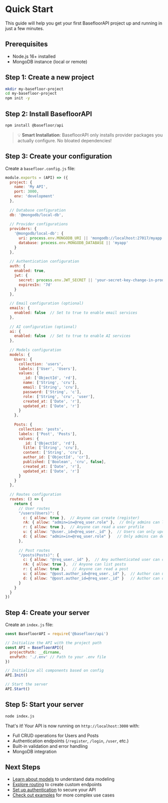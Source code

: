 # Quick Start

This guide will help you get your first BasefloorAPI project up and running in just a few minutes.

## Prerequisites

- Node.js 16+ installed
- MongoDB instance (local or remote)

## Step 1: Create a new project

```bash
mkdir my-basefloor-project
cd my-basefloor-project
npm init -y
```

## Step 2: Install BasefloorAPI

```bash
npm install @basefloor/api
```

> 💡 **Smart Installation**: BasefloorAPI only installs provider packages you actually configure. No bloated dependencies!

## Step 3: Create your configuration

Create a `basefloor.config.js` file:

```javascript
module.exports = (API) => ({
  project: {
    name: 'My API',
    port: 3000,
    env: 'development'
  },
  
  // Database configuration
  db: '@mongodb/local-db',
  
  // Provider configurations
  providers: {
    '@mongodb/local-db': {
      uri: process.env.MONGODB_URI || 'mongodb://localhost:27017/myapp',
      database: process.env.MONGODB_DATABASE || 'myapp'
    }
  },
  
  // Authentication configuration
  auth: {
    enabled: true,
    jwt: {
      secret: process.env.JWT_SECRET || 'your-secret-key-change-in-production',
      expiresIn: '7d'
    }
  },
  
  // Email configuration (optional)
  emails: {
    enabled: false  // Set to true to enable email services
  },
  
  // AI configuration (optional)
  ai: {
    enabled: false  // Set to true to enable AI services
  },
  
  // Models configuration
  models: {
    Users: {
      collection: 'users',
      labels: ['User', 'Users'],
      values: {
        _id: ['ObjectId', 'rd'],
        name: ['String', 'cru'],
        email: ['String', 'cru'],
        password: ['String', 'c'],
        role: ['String', 'cru', 'user'],
        created_at: ['Date', 'r'],
        updated_at: ['Date', 'r']
      }
    },
    
    Posts: {
      collection: 'posts',
      labels: ['Post', 'Posts'],
      values: {
        _id: ['ObjectId', 'rd'],
        title: ['String', 'cru'],
        content: ['String', 'cru'],
        author_id: ['ObjectId', 'cr'],
        published: ['Boolean', 'cru', false],
        created_at: ['Date', 'r'],
        updated_at: ['Date', 'r']
      }
    }
  },
  
  // Routes configuration
  routes: () => {
    return {
      // User routes
      "/users(Users)": {
        c: { allow: true },  // Anyone can create (register)
        rA: { allow: "admin=in=@req_user.role" },  // Only admins can list all users
        r: { allow: true },  // Anyone can read a user profile
        u: { allow: "@user._id=@req_user._id" },  // Users can only update their own profile
        d: { allow: "admin=in=@req_user.role" }   // Only admins can delete users
      },
      
      // Post routes
      "/posts(Posts)": {
        c: { allow: "@req_user._id" },  // Any authenticated user can create posts
        rA: { allow: true },  // Anyone can list posts
        r: { allow: true },   // Anyone can read a post
        u: { allow: "@post.author_id=@req_user._id" },  // Author can update
        d: { allow: "@post.author_id=@req_user._id" }   // Author can delete
      }
    }
  }
})
```

## Step 4: Create your server

Create an `index.js` file:

```javascript
const BasefloorAPI = require('@basefloor/api')

// Initialize the API with the project path
const API = BasefloorAPI({
  projectPath: __dirname,
  envPath: './.env' // Path to your .env file
})

// Initialize all components based on config
API.Init()

// Start the server
API.Start()
```

## Step 5: Start your server

```bash
node index.js
```

That's it! Your API is now running on `http://localhost:3000` with:

- Full CRUD operations for Users and Posts
- Authentication endpoints (`/register`, `/login`, `/user`, etc.)
- Built-in validation and error handling
- MongoDB integration

## Next Steps

- [Learn about models](/reference/models) to understand data modeling
- [Explore routing](/reference/routes) to create custom endpoints  
- [Set up authentication](/reference/authentication) to secure your API
- [Check out examples](/examples/) for more complex use cases 